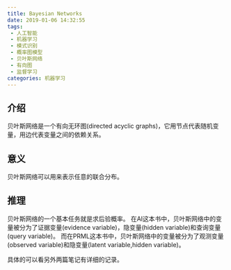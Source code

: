 ```yaml
---
title: Bayesian Networks
date: 2019-01-06 14:32:55
tags:
 - 人工智能
 - 机器学习
 - 模式识别
 - 概率图模型
 - 贝叶斯网络 
 - 有向图
 - 监督学习
categories: 机器学习 
---
```


## 介绍
贝叶斯网络是一个有向无环图(directed acyclic graphs)，它用节点代表随机变量，用边代表变量之间的依赖关系。

## 意义
贝叶斯网络可以用来表示任意的联合分布。

## 推理
贝叶斯网络的一个基本任务就是求后验概率。
在AI这本书中，贝叶斯网络中的变量被分为了证据变量(evidence variable)，隐变量(hidden variable)和查询变量(query variable)。
而在PRML这本书中，贝叶斯网络中的变量被分为了观测变量(observed variable)和隐变量(latent variable,hidden variable)。

具体的可以看另外两篇笔记有详细的记录。


